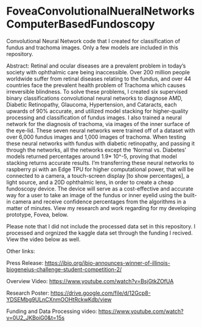 # FoveaConvolutionalNueralNetworksComputerBasedFundoscopy
Convolutional Neural Network code that I created for classification of fundus and trachoma images. 
Only a few models are included in this repository. 

Abstract: 
Retinal and ocular diseases are a prevalent problem in today’s society with ophthalmic care being inaccessible. Over 200 million people worldwide suffer from retinal diseases relating to the fundus, and over 44 countries face the prevalent health problem of Trachoma which causes irreversible blindness. To solve these problems, I created six supervised binary classifications convolutional neural networks to diagnose AMD, Diabetic Retinopathy, Glaucoma, Hypertension, and Cataracts, each upwards of 90% accurate, and utilized model stacking for higher-quality processing and classification of fundus images. I also trained a neural network for the diagnosis of trachoma, via images of the inner surface of the eye-lid. These seven neural networks were trained off of a dataset with over 6,000 fundus images and 1,000 images of trachoma. When testing these neural networks with fundus with diabetic retinopathy, and passing it through the networks, all the networks except the ‘Normal vs. Diabetes’ models returned percentages around 1.9* 10^-5, proving that model stacking returns accurate results. I’m transferring these neural networks to raspberry pi with an Edge TPU for higher computational power, that will be connected to a camera, a touch-screen display [to show percentages], a light source, and a 20D ophthalmic lens, in order to create a cheap fundoscopy device. The device will serve as a cost-effective and accurate way for a user to take an image of the fundus or inner eyelid using the built-in camera and receive confidence percentages from the algorithms in a matter of minutes. View my research and work regarding for my developing prototype, Fovea, below.

Please note that I did not include the processed data set in this repository. I processed and orgnized the kaggle data set through the funding I recived. View the video below as well. 

Other links: 

Press Release: https://ibio.org/ibio-announces-winner-of-illinois-biogeneius-challenge-student-competition-2/ 

Overview Video: https://www.youtube.com/watch?v=BsjGtkZOfUA 

Research Poster: https://drive.google.com/file/d/12Gcp8-YDSEMbg9ULnCXnmOOHtRckwKdb/view

Funding and Data Processing video: https://www.youtube.com/watch?v=0U2_JKBoiG0&t=15s 

